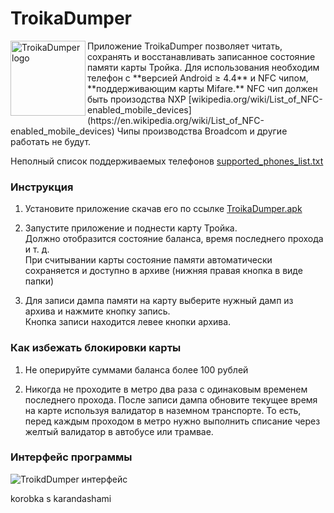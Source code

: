 TroikaDumper
=======
<img src="https://habrastorage.org/getpro/habr/post_images/eb6/453/bad/eb6453bad2e1549fcdc53e73f34bc6ef.png" align="left" width="120" alt="TroikaDumper logo" />
Приложение TroikaDumper позволяет читать, сохранять и восстанавливать записанное состояние памяти карты Тройка.
Для использования необходим телефон с **версией Android ≥ 4.4** и NFC чипом, **поддерживающим карты Mifare.**  
NFC чип должен быть произодства NXP [wikipedia.org/wiki/List_of_NFC-enabled_mobile_devices](https://en.wikipedia.org/wiki/List_of_NFC-enabled_mobile_devices)  
Чипы производства Broadcom и другие работать не будут. 
  
Неполный список поддерживаемых телефонов [supported_phones_list.txt](https://github.com/gshevtsov/TroikaDumper/blob/master/supported_phones_list.txt)

### Инструкция

1. Установите приложение скачав его по ссылке [TroikaDumper.apk](https://github.com/gshevtsov/TroikaDumper/releases/download/0.1/TroikaDumper-0.1.apk)

2. Запустите приложение и поднести карту Тройка.   
Должно отобразится состояние баланса, время последнего прохода и т. д.  
При считывании карты состояние памяти автоматически сохраняется и доступно в архиве (нижняя правая кнопка в виде папки)  

3. Для записи дампа памяти на карту выберите нужный дамп из архива и нажмите кнопку запись.  
Кнопка записи находится левее кнопки архива.

### Как избежать блокировки карты

1. Не оперируйте суммами баланса более 100 рублей

2. Никогда не проходите в метро два раза с одинаковым временем последнего прохода. После записи дампа обновите текущее время на карте используя валидатор в наземном транспорте.
То есть, перед каждым проходом в метро нужно выполнить списание через желтый валидатор в автобусе или трамвае. 


### Интерфейс программы 

![TroikdDumper интерфейс](http://i.imgur.com/GBIf1fW.png)

<!-- prove gshevtsov on 4PDA.ru -->

korobka s karandashami
